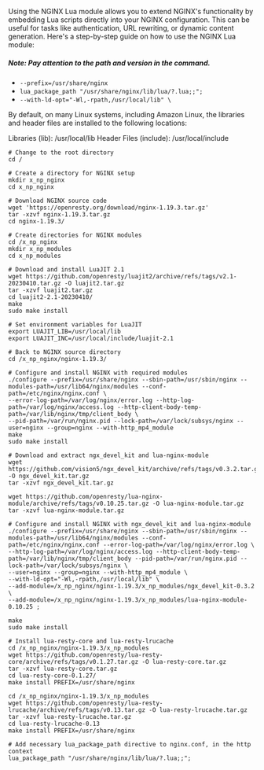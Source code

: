 Using the NGINX Lua module allows you to extend NGINX's functionality by embedding Lua scripts directly into your NGINX configuration. This can be useful for tasks like authentication, URL rewriting, or dynamic content generation. Here's a step-by-step guide on how to use the NGINX Lua module:

##### Note: Pay attention to the path and version in the command.
 -  `--prefix=/usr/share/nginx`
 -  `lua_package_path "/usr/share/nginx/lib/lua/?.lua;;";`
 -  `--with-ld-opt="-Wl,-rpath,/usr/local/lib" \`
   
By default, on many Linux systems, including Amazon Linux, the libraries and header files are installed to the following locations:

Libraries (lib): /usr/local/lib
Header Files (include): /usr/local/include

```nginx
# Change to the root directory
cd /

# Create a directory for NGINX setup
mkdir x_np_nginx
cd x_np_nginx

# Download NGINX source code
wget 'https://openresty.org/download/nginx-1.19.3.tar.gz'
tar -xzvf nginx-1.19.3.tar.gz
cd nginx-1.19.3/

# Create directories for NGINX modules
cd /x_np_nginx
mkdir x_np_modules
cd x_np_modules

# Download and install LuaJIT 2.1
wget https://github.com/openresty/luajit2/archive/refs/tags/v2.1-20230410.tar.gz -O luajit2.tar.gz
tar -xzvf luajit2.tar.gz
cd luajit2-2.1-20230410/
make
sudo make install

# Set environment variables for LuaJIT
export LUAJIT_LIB=/usr/local/lib
export LUAJIT_INC=/usr/local/include/luajit-2.1

# Back to NGINX source directory
cd /x_np_nginx/nginx-1.19.3/

# Configure and install NGINX with required modules
./configure --prefix=/usr/share/nginx --sbin-path=/usr/sbin/nginx --modules-path=/usr/lib64/nginx/modules --conf-path=/etc/nginx/nginx.conf \
--error-log-path=/var/log/nginx/error.log --http-log-path=/var/log/nginx/access.log --http-client-body-temp-path=/var/lib/nginx/tmp/client_body \
--pid-path=/var/run/nginx.pid --lock-path=/var/lock/subsys/nginx --user=nginx --group=nginx --with-http_mp4_module
make
sudo make install

# Download and extract ngx_devel_kit and lua-nginx-module
wget https://github.com/vision5/ngx_devel_kit/archive/refs/tags/v0.3.2.tar.gz -O ngx_devel_kit.tar.gz
tar -xzvf ngx_devel_kit.tar.gz

wget https://github.com/openresty/lua-nginx-module/archive/refs/tags/v0.10.25.tar.gz -O lua-nginx-module.tar.gz
tar -xzvf lua-nginx-module.tar.gz

# Configure and install NGINX with ngx_devel_kit and lua-nginx-module
./configure --prefix=/usr/share/nginx --sbin-path=/usr/sbin/nginx --modules-path=/usr/lib64/nginx/modules --conf-path=/etc/nginx/nginx.conf --error-log-path=/var/log/nginx/error.log \
--http-log-path=/var/log/nginx/access.log --http-client-body-temp-path=/var/lib/nginx/tmp/client_body --pid-path=/var/run/nginx.pid --lock-path=/var/lock/subsys/nginx \
--user=nginx --group=nginx --with-http_mp4_module \
--with-ld-opt="-Wl,-rpath,/usr/local/lib" \
--add-module=/x_np_nginx/nginx-1.19.3/x_np_modules/ngx_devel_kit-0.3.2 \
--add-module=/x_np_nginx/nginx-1.19.3/x_np_modules/lua-nginx-module-0.10.25 ;

make
sudo make install

# Install lua-resty-core and lua-resty-lrucache
cd /x_np_nginx/nginx-1.19.3/x_np_modules
wget https://github.com/openresty/lua-resty-core/archive/refs/tags/v0.1.27.tar.gz -O lua-resty-core.tar.gz
tar -xzvf lua-resty-core.tar.gz
cd lua-resty-core-0.1.27/
make install PREFIX=/usr/share/nginx

cd /x_np_nginx/nginx-1.19.3/x_np_modules
wget https://github.com/openresty/lua-resty-lrucache/archive/refs/tags/v0.13.tar.gz -O lua-resty-lrucache.tar.gz
tar -xzvf lua-resty-lrucache.tar.gz
cd lua-resty-lrucache-0.13
make install PREFIX=/usr/share/nginx

# Add necessary lua_package_path directive to nginx.conf, in the http context
lua_package_path "/usr/share/nginx/lib/lua/?.lua;;";

```
